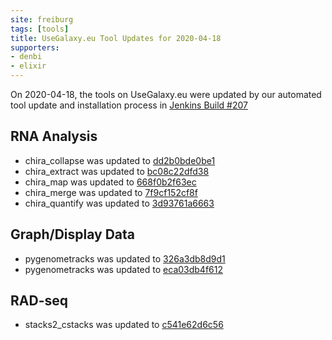 ```yaml
---
site: freiburg
tags: [tools]
title: UseGalaxy.eu Tool Updates for 2020-04-18
supporters:
- denbi
- elixir
---
```


On 2020-04-18, the tools on UseGalaxy.eu were updated by our automated tool update and installation process in [Jenkins Build #207](https://build.galaxyproject.eu/job/usegalaxy-eu/job/install-tools/#207/)


## RNA Analysis

- chira_collapse was updated to [dd2b0bde0be1](https://toolshed.g2.bx.psu.edu/view/iuc/chira_collapse/dd2b0bde0be1)
- chira_extract was updated to [bc08c22dfd38](https://toolshed.g2.bx.psu.edu/view/iuc/chira_extract/bc08c22dfd38)
- chira_map was updated to [668f0b2f63ec](https://toolshed.g2.bx.psu.edu/view/iuc/chira_map/668f0b2f63ec)
- chira_merge was updated to [7f9cf152cf8f](https://toolshed.g2.bx.psu.edu/view/iuc/chira_merge/7f9cf152cf8f)
- chira_quantify was updated to [3d93761a6663](https://toolshed.g2.bx.psu.edu/view/iuc/chira_quantify/3d93761a6663)

## Graph/Display Data

- pygenometracks was updated to [326a3db8d9d1](https://toolshed.g2.bx.psu.edu/view/iuc/pygenometracks/326a3db8d9d1)
- pygenometracks was updated to [eca03db4f612](https://toolshed.g2.bx.psu.edu/view/iuc/pygenometracks/eca03db4f612)

## RAD-seq

- stacks2_cstacks was updated to [c541e62d6c56](https://toolshed.g2.bx.psu.edu/view/iuc/stacks2_cstacks/c541e62d6c56)

